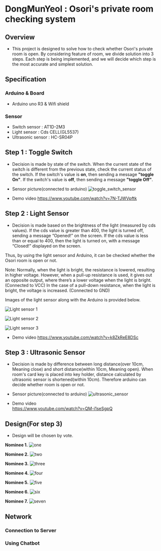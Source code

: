 # DongMunYeol : Osori's private room checking system

## Overview
- This project is designed to solve how to check whether Osori's private room is open. By considering feature of room, we divide solution into 3 steps. Each step is being implemented, and we will decide which step is the most accurate and simplest solution.

## Specification
### Arduino & Board
- Arduino uno R3 & Wifi shield
### Sensor
- Switch sensor : AT1D-2M3
- Light sensor : Cds CELL(GL5537)
- Ultrasonic sensor : HC-SR04P

## Step 1 : Toggle Switch
- Decision is made by state of the switch. When the current state of the switch is different from the previous state, check the current status of the switch. If the switch's value is **on**, then sending a message **"toggle On"**. If the switch's value is **off**, then sending a message **"toggle Off"**.

- Sensor picture(connected to arduino)
![toggle_switch_sensor](/uploads/toggle_switch.jpg)

- Demo video
https://www.youtube.com/watch?v=7N-TJWVpftk

## Step 2 : Light Sensor
- Decision is made based on the brightness of the light (measured by cds values).
If the cds value is greater than 400, the light is turned off, sending a message “Opened!” on the screen.
If the cds value is less than or equal to 400, then the light is turned on, with a message “Closed!” displayed on the screen.


Thus, by using the light sensor and Arduino, it can be checked whether the Osori room is open or not.

Note:
Normally, when the light is bright, the resistance is lowered, resulting in higher voltage.
However, when a pull-up resistance is used, it gives out an opposite output, where there’s a lower voltage when the light is bright. (Connected to VCC)
In the case of a pull-down resistance, when the light is bright, the voltage is increased. (Connected to GND)

Images of the light sensor along with the Arduino is provided below.

![Light sensor 1](/uploads/Light_sensor_1.jpg)


![Light sensor 2](/uploads/Light_sensor_2.jpg)


![Light sensor 3](/uploads/Light_sensor_3.jpg)

- Demo video
https://www.youtube.com/watch?v=k8ZkReE8DSc

## Step 3 : Ultrasonic Sensor
- Decision is made by difference between long distance(over 10cm, Meaning close) and short distance(within 10cm, Meaning open). When room's card key is placed into key holder, distance calculated by ultrasonic sensor is shortened(within 10cm). Therefore arduino can decide whether room is open or not.

- Sensor picture(connected to arduino)
![ultrasonic_sensor](/uploads/ultrasonic.jpg)

- Demo video  
https://www.youtube.com/watch?v=QM-i1seSgpQ

## Design(For step 3)
- Design will be chosen by vote.  

**Nominee 1.**
![one](/uploads/Demo.PNG)  

**Nominee 2.**
![two](/uploads/Boxman.PNG)  

**Nominee 3.**
![three](/uploads/badgerlike.PNG)

**Nominee 4.**
![four](/uploads/img_BMO.PNG)  

**Nominee 5.**
![five](/uploads/img_cupcake.PNG)  

**Nominee 6.**
![six](/uploads/img_house.PNG)

**Nominee 7.**
![seven](/uploads/RiceBowl.PNG)

## Network
### Connection to Server
### Using Chatbot
